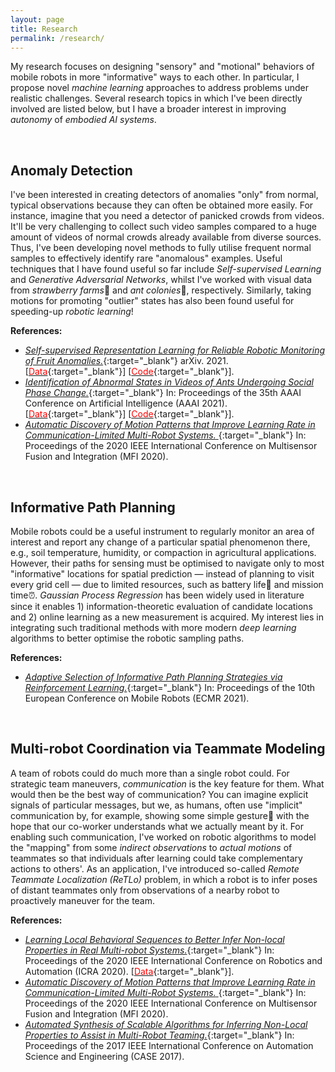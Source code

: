 ```yaml
---
layout: page
title: Research
permalink: /research/
---
```


My research focuses on designing "sensory" and "motional" behaviors of mobile robots in more "informative" ways to each other. 
In particular, I propose novel *machine learning* approaches to address problems under realistic challenges. 
Several research topics in which I've been directly involved are listed below, but I have a broader interest in improving *autonomy* of *embodied AI systems*.

<br />

## Anomaly Detection

I've been interested in creating detectors of anomalies "only" from normal, typical observations because they can often be obtained more easily. For instance, imagine that you need a detector of panicked crowds from videos. It'll be very challenging to collect such video samples compared to a huge amount of videos of normal crowds already available from diverse sources. Thus, I've been developing novel methods to fully utilise frequent normal samples to effectively identify rare "anomalous" examples. Useful techniques that I have found useful so far include *Self-supervised Learning* and *Generative Adversarial Networks*, whilst I've worked with visual data from *strawberry farms*🍓 and *ant colonies*🐜, respectively. Similarly, taking motions for promoting "outlier" states has also been found useful for speeding-up *robotic learning*!

**References:**

- [*Self-supervised Representation Learning for
Reliable Robotic Monitoring of Fruit Anomalies.*](https://arxiv.org/abs/2109.10135){:target="_blank"} arXiv. 2021. 
\[[<span style="color:red">Data</span>](https://github.com/ctyeong/Riseholme-2021){:target="_blank"}\]
\[[<span style="color:red">Code</span>](https://github.com/ctyeong/CH-Rand){:target="_blank"}\].
- [*Identification of Abnormal States in Videos of Ants Undergoing Social Phase Change.*](https://ojs.aaai.org/index.php/AAAI/article/view/17794){:target="_blank"}
In: Proceedings of the 35th AAAI Conference on Artificial Intelligence (AAAI 2021).
\[[<span style="color:red">Data</span>](https://github.com/ctyeong/OpticalFlows_HsAnts){:target="_blank"}\]
\[[<span style="color:red">Code</span>](https://github.com/ctyeong/IO-GEN){:target="_blank"}\].
- [*Automatic Discovery of Motion Patterns that Improve Learning Rate in Communication-Limited Multi-Robot Systems.* ](https://ieeexplore.ieee.org/abstract/document/9235218){:target="_blank"}
In: Proceedings of the 2020 IEEE International Conference on Multisensor Fusion and Integration (MFI 2020).

<br />

## Informative Path Planning

Mobile robots could be a useful instrument to regularly monitor an area of interest and report any change of a particular spatial phenomenon there, e.g., soil temperature, humidity, or compaction in agricultural applications. However, their paths for sensing must be optimised to navigate only to most "informative" locations for spatial prediction &mdash; instead of planning to visit every grid cell  &mdash; due to limited resources, such as battery life🔋 and mission time⏰. *Gaussian Process Regression* has been widely used in literature since it enables 1) information-theoretic evaluation of candidate locations and 2) online learning as a new measurement is acquired. My interest lies in integrating such traditional methods with more modern *deep learning* algorithms to better optimise the robotic sampling paths. 

**References:**

- [*Adaptive Selection of Informative Path Planning Strategies via
Reinforcement Learning.*](https://ieeexplore.ieee.org/document/9568796){:target="_blank"}
In: Proceedings of the 10th European Conference on Mobile Robots (ECMR 2021).

<br />

## Multi-robot Coordination via Teammate Modeling

A team of robots could do much more than a single robot could. For strategic team maneuvers, *communication* is the key feature for them. What would then be the best way of communication? You can imagine explicit signals of particular messages, but we, as humans, often use "implicit"  communication by, for example, showing some simple gesture👋 with the hope that our co-worker understands what we actually meant by it. For enabling such communication, I've worked on robotic algorithms to model the "mapping" from some *indirect* *observations* to *actual* *motions* of teammates so that individuals after learning could take complementary actions to others'. As an application, I've introduced so-called *Remote Teammate Localization (ReTLo)* problem, in which a robot is to infer poses of distant teammates only from observations of a nearby robot to proactively maneuver for the team. 

**References:**

- [*Learning Local Behavioral Sequences to Better Infer Non-local Properties in Real Multi-robot Systems.*](https://ieeexplore.ieee.org/document/9196728){:target="_blank"} 
In: Proceedings of the 2020 IEEE International Conference on Robotics and Automation (ICRA 2020). 
\[[<span style="color:red">Data</span>](https://github.com/ctyeong/ReTLo){:target="_blank"}\].
- [*Automatic Discovery of Motion Patterns that Improve Learning Rate in Communication-Limited Multi-Robot Systems.* ](https://ieeexplore.ieee.org/abstract/document/9235218){:target="_blank"}
In: Proceedings of the 2020 IEEE International Conference on Multisensor Fusion and Integration (MFI 2020).
- [*Automated Synthesis of Scalable Algorithms for Inferring Non-Local Properties to Assist in Multi-Robot Teaming.*](https://ieeexplore.ieee.org/document/8256320){:target="_blank"} 
In: Proceedings of the 2017 IEEE International Conference on Automation Science and Engineering (CASE 2017). 